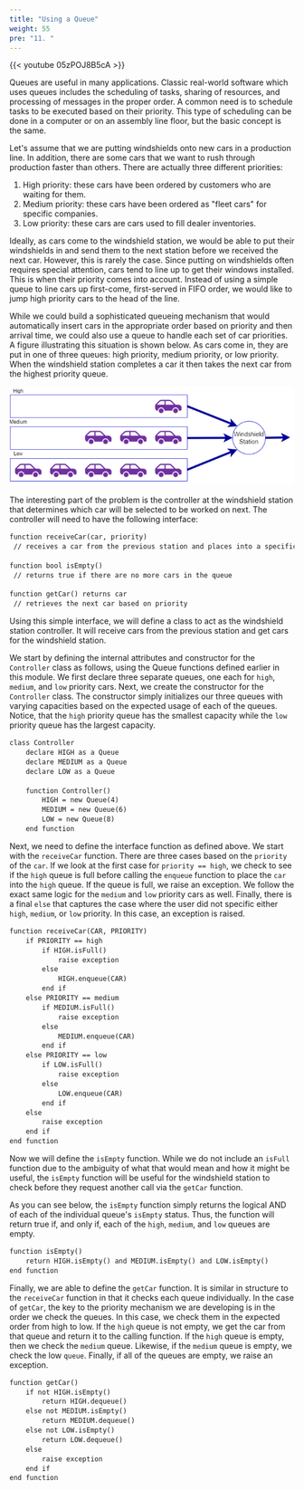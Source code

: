 ```yaml
---
title: "Using a Queue"
weight: 55
pre: "11. "
---
```


{{< youtube 05zPOJ8B5cA  >}}

Queues are useful in many applications. Classic real-world software which uses queues includes the scheduling of tasks, sharing of resources, and processing of messages in the proper order. A common need is to schedule tasks to be executed based on their priority. This type of scheduling can be done in a computer or on an assembly line floor, but the basic concept is the same. 

Let's assume that we are putting windshields onto new cars in a production line. In addition, there are some cars that we want to rush through production faster than others. There are actually three different priorities:

1. High priority: these cars have been ordered by customers who are waiting for them.
1. Medium priority: these cars have been ordered as "fleet cars" for specific companies.
1. Low priority: these cars are cars used to fill dealer inventories.

Ideally, as cars come to the windshield station, we would be able to put their windshields in and send them to the next station before we received the next car. However, this is rarely the case. Since putting on windshields often requires special attention, cars tend to line up to get their windows installed. This is when their priority comes into account. Instead of using a simple queue to line cars up first-come, first-served in FIFO order, we would like to jump high priority cars to the head of the line. 

While we could build a sophisticated queueing mechanism that would automatically insert cars in the appropriate order based on priority and then arrival time, we could also use a queue to handle each set of car priorities. A figure illustrating this situation is shown below. As cars come in, they are put in one of three queues: high priority, medium priority, or low priority. When the windshield station completes a car it then takes the next car from the highest priority queue.

![Car Windshield Installation Model](/images/8/8.7.model.png)

The interesting part of the problem is the controller at the windshield station that determines which car will be selected to be worked on next. The controller will need to have the following interface:

```tex
function receiveCar(car, priority)
 // receives a car from the previous station and places into a specific queue

function bool isEmpty()
 // returns true if there are no more cars in the queue

function getCar() returns car
 // retrieves the next car based on priority
```

Using this simple interface, we will define a class to act as the windshield station controller. It will receive cars from the previous station and get cars for the windshield station.

We start by defining the internal attributes and constructor for the `Controller` class as follows, using the Queue functions defined earlier in this module. We first declare three separate queues, one each for `high`, `medium`, and `low` priority cars. Next, we create the constructor for the `Controller` class. The constructor simply initializes our three queues with varying capacities based on the expected usage of each of the queues. Notice, that the `high` priority queue has the smallest capacity while the `low` priority queue has the largest capacity.

```tex
class Controller
    declare HIGH as a Queue
    declare MEDIUM as a Queue
    declare LOW as a Queue

    function Controller()
        HIGH = new Queue(4)
        MEDIUM = new Queue(6)
        LOW = new Queue(8)
    end function
```

Next, we need to define the interface function as defined above. We start with the `receiveCar` function. There are three cases based on the `priority` of the `car`. If we look at the first case for `priority == high`, we check to see if the `high` queue is full before calling the `enqueue` function to place the `car` into the `high` queue. If the queue is full, we raise an exception. We follow the exact same logic for the `medium` and `low` priority cars as well. Finally, there is a final `else` that captures the case where the user did not specific either `high`, `medium`, or `low` priority. In this case, an exception is raised.

```tex
function receiveCar(CAR, PRIORITY)
    if PRIORITY == high
        if HIGH.isFull()
            raise exception
        else
            HIGH.enqueue(CAR)
        end if
    else PRIORITY == medium
        if MEDIUM.isFull()
            raise exception
        else
            MEDIUM.enqueue(CAR)
        end if
    else PRIORITY == low
        if LOW.isFull()
            raise exception
        else
            LOW.enqueue(CAR)
        end if
    else
        raise exception
    end if
end function
```

Now we will define the `isEmpty` function. While we do not include an `isFull` function due to the ambiguity of what that would mean and how it might be useful, the `isEmpty` function will be useful for the windshield station to check before they request another call via the `getCar` function. 

As you can see below, the `isEmpty` function simply returns the logical AND of each of the individual queue's `isEmpty` status. Thus, the function will return true if, and only if, each of the `high`, `medium`, and `low` queues are empty.

```tex
function isEmpty()
    return HIGH.isEmpty() and MEDIUM.isEmpty() and LOW.isEmpty()
end function
```

Finally, we are able to define the `getCar` function. It is similar in structure to the `receiveCar` function in that it checks each queue individually. In the case of `getCar`, the key to the priority mechanism we are developing is in the order we check the queues. In this case, we check them in the expected order from high to low. If the `high` queue is not empty, we get the car from that queue and return it to the calling function. If the `high` queue is empty, then we check the `medium` queue. Likewise, if the `medium` queue is empty, we check the low `queue`. Finally, if all of the queues are empty, we raise an exception.

```tex
function getCar()
    if not HIGH.isEmpty()
        return HIGH.dequeue()
    else not MEDIUM.isEmpty()
        return MEDIUM.dequeue()
    else not LOW.isEmpty()
        return LOW.dequeue()
    else
        raise exception
    end if
end function
```

